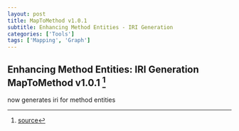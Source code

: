 ```yaml
---
layout: post
title: MapToMethod v1.0.1
subtitle: Enhancing Method Entities - IRI Generation
categories: ['Tools']
tags: ['Mapping', 'Graph']
---
```


## Enhancing Method Entities: IRI Generation MapToMethod v1.0.1 [^fn1]

now generates iri for method entities

[^fn1]: [source](https://github.com/Mat-O-Lab/MapToMethod/releases/tag/v1.0.1)